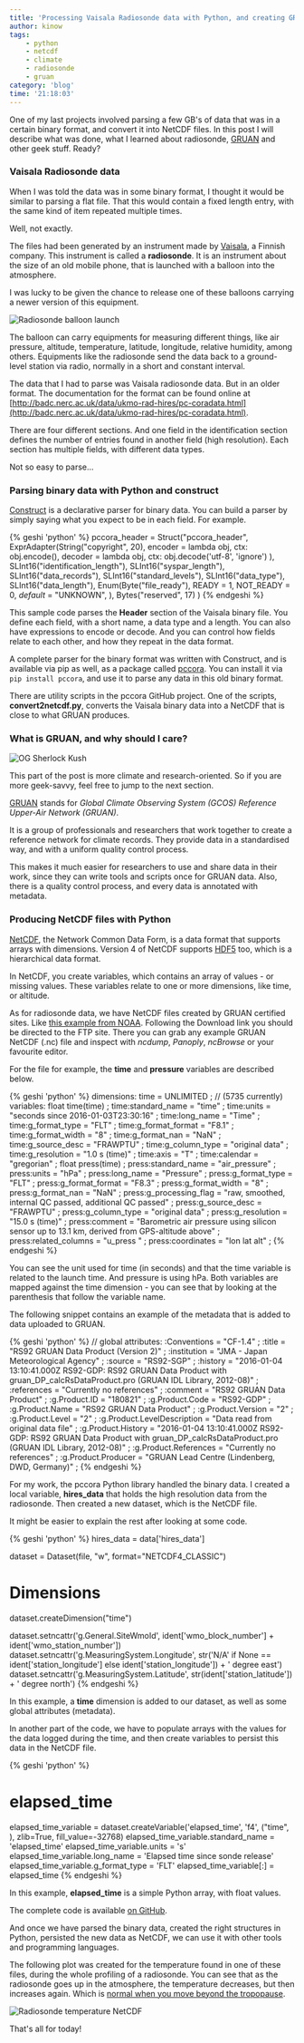 ```yaml
---
title: 'Processing Vaisala Radiosonde data with Python, and creating GRUAN-like NetCDF files'
author: kinow
tags:
    - python
    - netcdf
    - climate
    - radiosonde
    - gruan
category: 'blog'
time: '21:18:03'
---
```


One of my last projects involved parsing a few GB's of data that was in a certain binary format,
and convert it into NetCDF files. In this post I will describe what was done, what I learned about radiosonde,
[GRUAN](http://www.dwd.de/EN/research/international_programme/gruan/home.html) and other geek stuff. Ready?

### Vaisala Radiosonde data

When I was told the data was in some binary format, I thought it would be similar to
parsing a flat file. That this would contain a fixed length entry, with the same
kind of item repeated multiple times.

Well, not exactly.

The files had been generated by an instrument made by [Vaisala](http://www.vaisala.com), a Finnish company. This
instrument is called a **radiosonde**. It is an instrument about the size of an old
mobile phone, that is launched with a balloon into the atmosphere.

I was lucky to be given the chance to release one of these balloons carrying a newer
version of this equipment.

<img class="ui centered large bordered image" src="{{assets['balloon-launch']}}" alt="Radiosonde balloon launch" />

The balloon can carry equipments for measuring different things, like air pressure,
altitude, temperature, latitude, longitude, relative humidity, among others. Equipments
like the radiosonde send the data back to a ground-level station via radio,
normally in a short and constant interval.

<!-- more -->

The data that I had to parse was Vaisala radiosonde data. But in an older format. The documentation for the format
can be found online at [http://badc.nerc.ac.uk/data/ukmo-rad-hires/pc-coradata.html](http://badc.nerc.ac.uk/data/ukmo-rad-hires/pc-coradata.html).

There are four different sections. And one field in the identification section defines the
number of entries found in another field (high resolution). Each section has multiple fields,
with different data types.

Not so easy to parse...

### Parsing binary data with Python and construct

[Construct](https://construct.readthedocs.io/) is a declarative parser for binary data.
You can build a parser by simply saying what you expect to be in each field. For example.

{% geshi 'python' %}
pccora_header = Struct("pccora_header",
    ExprAdapter(String("copyright", 20),
        encoder = lambda obj, ctx: obj.encode(),
        decoder = lambda obj, ctx: obj.decode('utf-8', 'ignore')
    ),
    SLInt16("identification_length"),
    SLInt16("syspar_length"),
    SLInt16("data_records"),
    SLInt16("standard_levels"),
    SLInt16("data_type"),
    SLInt16("data_length"),
    Enum(Byte("file_ready"),
        READY = 1,
        NOT_READY = 0,
        _default_ = "UNKNOWN",
    ),
    Bytes("reserved", 17)
)
{% endgeshi %}

This sample code parses the **Header** section of the Vaisala binary file. You define each field,
with a short name, a data type and a length. You can also have expressions to encode
or decode. And you can control how fields relate to each other, and how they repeat
in the data format.

A complete parser for the binary format was written with Construct, and is available
via pip as well, as a package called [pccora](https://github.com/kinow/pccora). You can
install it via `pip install pccora`, and use it to parse any data in this old binary
format.

There are utility scripts in the pccora GitHub project. One of the scripts, **convert2netcdf.py**,
converts the Vaisala binary data into a NetCDF that is close to what GRUAN produces.

### What is GRUAN, and why should I care?

<img class="ui centered large bordered image" src="{{assets['sherlock1']}}" alt="OG Sherlock Kush" />

This part of the post is more climate and research-oriented. So if you are more geek-savvy, feel free
to jump to the next section.

[GRUAN](http://www.dwd.de/EN/research/international_programme/gruan/home.html) stands for
*Global Climate Observing System (GCOS) Reference Upper-Air Network (GRUAN)*.

It is a group of professionals and researchers that work together to create a reference
network for climate records. They provide data in a standardised way, and with a uniform
quality control process.

This makes it much easier for researchers to use and share data in their work, since they can
write tools and scripts once for GRUAN data. Also, there is a quality control process, and
every data is annotated with metadata.

### Producing NetCDF files with Python

[NetCDF](https://en.wikipedia.org/wiki/NetCDF), the Network Common Data Form, is
a data format that supports arrays with dimensions. Version 4 of NetCDF supports
[HDF5](https://en.wikipedia.org/wiki/HDF5) too, which is a hierarchical data format.

In NetCDF, you create variables, which contains an array of values - or missing values.
These variables relate to one or more dimensions, like time, or altitude.

As for radiosonde data, we have NetCDF files created by GRUAN certified sites. Like
[this example from NOAA](http://www.esrl.noaa.gov/psd/iasoa/dataset_record/?datasetid=1111).
Following the Download link you should be directed to the FTP site. There you
can grab any example GRUAN NetCDF (.nc) file and inspect with *ncdump*,
*Panoply*, *ncBrowse* or your favourite editor.

For the file [](ftp://ftp.ncdc.noaa.gov/pub/data/gruan/processing/level2/RS92-GDP/version-002/TAT/2016/TAT-RS-01_2_RS92-GDP_002_20160104T000000_1-000-001.nc)
for example, the **time** and **pressure** variables are described below.

{% geshi 'python' %}
dimensions:
  time = UNLIMITED ; // (5735 currently)
variables:
  float time(time) ;
    time:standard_name = "time" ;
    time:units = "seconds since 2016-01-03T23:30:16" ;
    time:long_name = "Time" ;
    time:g_format_type = "FLT" ;
    time:g_format_format = "F8.1" ;
    time:g_format_width = "8" ;
    time:g_format_nan = "NaN" ;
    time:g_source_desc = "FRAWPTU" ;
    time:g_column_type = "original data" ;
    time:g_resolution = "1.0 s (time)" ;
    time:axis = "T" ;
    time:calendar = "gregorian" ;
  float press(time) ;
    press:standard_name = "air_pressure" ;
    press:units = "hPa" ;
    press:long_name = "Pressure" ;
    press:g_format_type = "FLT" ;
    press:g_format_format = "F8.3" ;
    press:g_format_width = "8" ;
    press:g_format_nan = "NaN" ;
    press:g_processing_flag = "raw, smoothed, internal QC passed, additional QC passed" ;
    press:g_source_desc = "FRAWPTU" ;
    press:g_column_type = "original data" ;
    press:g_resolution = "15.0 s (time)" ;
    press:comment = "Barometric air pressure using silicon sensor up to 13.1 km, derived from GPS-altitude above" ;
    press:related_columns = "u_press " ;
    press:coordinates = "lon lat alt" ;
{% endgeshi %}

You can see the unit used for time (in seconds) and that the time variable is related
to the launch time. And pressure is using hPa. Both variables are mapped against
the time dimension - you can see that by looking at the parenthesis that follow the variable name.

The following snippet contains an example of the metadata that is added to data
uploaded to GRUAN.

{% geshi 'python' %}
// global attributes:
    :Conventions = "CF-1.4" ;
    :title = "RS92 GRUAN Data Product (Version 2)" ;
    :institution = "JMA - Japan Meteorological Agency" ;
    :source = "RS92-SGP" ;
    :history = "2016-01-04 13:10:41.000Z RS92-GDP: RS92 GRUAN Data Product with gruan_DP_calcRsDataProduct.pro (GRUAN IDL Library, 2012-08)" ;
    :references = "Currently no references" ;
    :comment = "RS92 GRUAN Data Product" ;
    :g.Product.ID = "180821" ;
    :g.Product.Code = "RS92-GDP" ;
    :g.Product.Name = "RS92 GRUAN Data Product" ;
    :g.Product.Version = "2" ;
    :g.Product.Level = "2" ;
    :g.Product.LevelDescription = "Data read from original data file" ;
    :g.Product.History = "2016-01-04 13:10:41.000Z RS92-GDP: RS92 GRUAN Data Product with gruan_DP_calcRsDataProduct.pro (GRUAN IDL Library, 2012-08)" ;
    :g.Product.References = "Currently no references" ;
    :g.Product.Producer = "GRUAN Lead Centre (Lindenberg, DWD, Germany)" ;
{% endgeshi %}

For my work, the pccora Python library handled the binary data. I created a local variable,
**hires_data** that holds the high resolution data from the radiosonde. Then created a new
dataset, which is the NetCDF file.

It might be easier to explain the rest after looking at some code.

{% geshi 'python' %}
hires_data = data['hires_data']

dataset = Dataset(file, "w", format="NETCDF4_CLASSIC")

# Dimensions
dataset.createDimension("time")

dataset.setncattr('g.General.SiteWmoId', ident['wmo_block_number'] + ident['wmo_station_number'])
dataset.setncattr('g.MeasuringSystem.Longitude', str('N/A' if None == ident['station_longitude'] else ident['station_longitude']) + ' degree east')
dataset.setncattr('g.MeasuringSystem.Latitude', str(ident['station_latitude']) + ' degree north')
{% endgeshi %}

In this example, a **time** dimension is added to our dataset, as well as some global attributes (metadata).

In another part of the code, we have to populate arrays with the values for the data
logged during the time, and then create variables to persist this data in the NetCDF
file.

{% geshi 'python' %}
# elapsed_time
elapsed_time_variable = dataset.createVariable('elapsed_time', 'f4', ("time", ), zlib=True, fill_value=-32768)
elapsed_time_variable.standard_name = 'elapsed_time'
elapsed_time_variable.units = 's'
elapsed_time_variable.long_name = 'Elapsed time since sonde release'
elapsed_time_variable.g_format_type = 'FLT'
elapsed_time_variable[:] = elapsed_time
{% endgeshi %}

In this example, **elapsed_time** is a simple Python array, with float values.

The complete code is available [on GitHub](https://github.com/kinow/pccora/blob/5a47fa47c2d9009feb4c56e8daf1b8b5ca7ce7cf/scripts/convert2netcdf4.py).

And once we have parsed the binary data, created the right structures in Python,
persisted the new data as NetCDF, we can use it with other tools and
programming languages.

The following plot was created for the temperature found in one of these files,
during the whole profiling of a radiosonde. You can see that as the radiosonde
goes up in the atmosphere, the temperature decreases, but then increases again.
Which is [normal when you move beyond the tropopause](http://www.windows2universe.org/kids_space/temp_profile.html).

<img class="ui centered large bordered image" src="{{assets['radiosonde_plot']}}" alt="Radiosonde temperature NetCDF" />

That's all for today!
